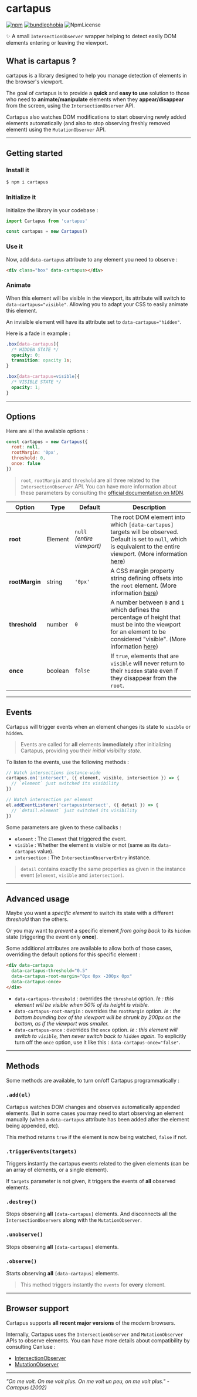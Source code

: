 # cartapus
[![npm](https://img.shields.io/npm/v/cartapus.svg)](https://www.npmjs.com/package/cartapus)
[![bundlephobia](https://img.shields.io/bundlephobia/minzip/cartapus?label=bundle%20size)](https://bundlephobia.com/result?p=cartapus)
![NpmLicense](https://img.shields.io/npm/l/cartapus.svg)

✨ A small `IntersectionObserver` wrapper helping to detect easily DOM elements entering or leaving the viewport.

## What is cartapus ?

cartapus is a library designed to help you manage detection of elements in the browser's viewport.

The goal of cartapus is to provide a **quick** and **easy to use** solution to those who need to **animate/manipulate** elements when they **appear/disappear** from the screen, using the `IntersectionObserver` API.

Cartapus also watches DOM modifications to start observing newly added elements automatically (and also to stop observing freshly removed element) using the `MutationObserver` API.

---

## Getting started

### Install it

```bash
$ npm i cartapus
```

### Initialize it

Initialize the library in your codebase :

```javascript
import Cartapus from 'cartapus'

const cartapus = new Cartapus()
```

### Use it

Now, add `data-cartapus` attribute to any element you need to observe :

```html
<div class="box" data-cartapus></div>
```

### Animate

When this element will be visible in the viewport, its attribute will switch to `data-cartapus="visible"`. Allowing you to adapt your CSS to easily animate this element.

An invisible element will have its attribute set to `data-cartapus="hidden"`.

Here is a fade in example :

```css
.box[data-cartapus]{
  /* HIDDEN STATE */
  opacity: 0;
  transition: opacity 1s;
}

.box[data-cartapus=visible]{
  /* VISIBLE STATE */
  opacity: 1;
}
```

---

## Options

Here are all the available options :

```javascript
const cartapus = new Cartapus({
  root: null,
  rootMargin: '0px',
  threshold: 0,
  once: false
})
```

> `root`, `rootMargin` and `threshold` are all three related to the `IntersectionObserver` API. You can have more information about these parameters by consulting the [official documentation on MDN](https://developer.mozilla.org/en-US/docs/Web/API/IntersectionObserver/IntersectionObserver).

|     Option     |    Type     | Default | Description |
| -------------- | ----------- | ------- | ----------- |
|    **root**    | Element | `null` *(entire viewport)*  | The root DOM element into which `[data-cartapus]` targets will be observed. Default is set to `null`, which is equivalent to the entire viewport. (More information [here](https://developer.mozilla.org/en-US/docs/Web/API/IntersectionObserver/root)) |
| **rootMargin** | string | `'0px'` | A CSS margin property string defining offsets into the `root` element. (More information [here](https://developer.mozilla.org/en-US/docs/Web/API/IntersectionObserver/rootMargin)) |
| **threshold**  | number | `0` | A number between `0` and `1` which defines the percentage of height that must be into the viewport for an element to be considered "visible". (More information [here](https://developer.mozilla.org/en-US/docs/Web/API/IntersectionObserver/thresholds)) |
| **once** | boolean | `false` | If `true`, elements that are `visible` will never return to their `hidden` state even if they disappear from the `root`. |

---

## Events

Cartapus will trigger events when an element changes its state to `visible` or `hidden`.

> Events are called for **all** elements **immediately** after initializing Cartapus, providing you their *initial visibility state*.

To listen to the events, use the following methods :

```js
// Watch intersections instance-wide
cartapus.on('intersect', ({ element, visible, intersection }) => {
  // `element` just switched its visibility
})

// Watch intersection per element
el.addEventListener('cartapusintersect', ({ detail }) => {
  // `detail.element` just switched its visibility
})
```

Some parameters are given to these callbacks :

- `element` : The `Element` that triggered the event.
- `visible` : Whether the element is visible or not (same as its `data-cartapus` value).
- `intersection` : The `IntersectionObserverEntry` instance.

> `detail` contains exactly the same properties as given in the instance event (`element`, `visible` and `intersection`).

---

## Advanced usage

Maybe you want a *specific element* to switch its state with a different *threshold* than the others.

Or you may want to *prevent* a specific element *from going back* to its `hidden` state (triggering the event only **once**).

Some additional attributes are available to allow both of those cases, overriding the default options for this specific element :

```html
<div data-cartapus
  data-cartapus-threshold="0.5"
  data-cartapus-root-margin="0px 0px -200px 0px"
  data-cartapus-once>
</div>
```

- `data-cartapus-threshold` : overrides the `threshold` option. *Ie : this element will be visible when 50% of its height is visible.*
- `data-cartapus-root-margin` : overrides the `rootMargin` option. *Ie : the bottom bounding box of the viewport will be shrunk by 200px on the bottom, as if the viewport was smaller.*
- `data-cartapus-once` : overrides the `once` option. *Ie : this element will switch to `visible`, then never switch back to `hidden` again.* To explicitly turn off the `once` option, use it like this : `data-cartapus-once="false"`.

---

## Methods

Some methods are available, to turn on/off Cartapus programmatically :

### `.add(el)`

Cartapus watches DOM changes and observes automatically appended elements. But in some cases you may need to start observing an element manually (when a `data-cartapus` attribute has been added after the element being appended, etc).

This method returns `true` if the element is now being watched, `false` if not.

### `.triggerEvents(targets)`

Triggers instantly the cartapus events related to the given elements (can be an array of elements, or a single element).

If `targets` parameter is not given, it triggers the events of **all** observed elements.

### `.destroy()`

Stops observing **all** `[data-cartapus]` elements. And disconnects all the `IntersectionObservers` along with the `MutationObserver`.

### `.unobserve()`

Stops observing **all** `[data-cartapus]` elements.

### `.observe()`

Starts observing **all** `[data-cartapus]` elements.

> This method triggers instantly the `events` for **every** element.

---

## Browser support

Cartapus supports **all recent major versions** of the modern browsers.

Internally, Cartapus uses the `IntersectionObserver` and `MutationObserver` APIs to observe elements. You can have more details about compatibility by consulting CanIuse :
- [IntersectionObserver](https://caniuse.com/#feat=intersectionobserver)
- [MutationObserver](https://caniuse.com/#feat=mutationobserver)

---

*"On me voit. On me voit plus. On me voit un peu, on me voit plus." - Cartapus (2002)*
